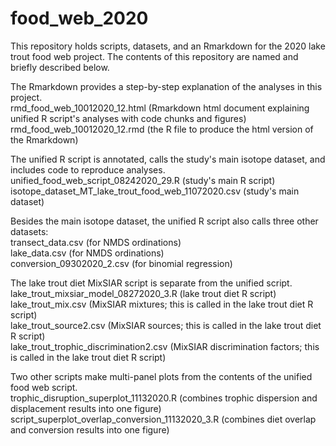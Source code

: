 # food_web_2020
This repository holds scripts, datasets, and an Rmarkdown for the 2020 lake trout food web project. The contents of this repository are named and briefly described below.

The Rmarkdown provides a step-by-step explanation of the analyses in this project.\
rmd_food_web_10012020_12.html (Rmarkdown html document explaining unified R script's analyses with code chunks and figures)\
rmd_food_web_10012020_12.rmd (the R file to produce the html version of the Rmarkdown)

The unified R script is annotated, calls the study's main isotope dataset, and includes code to reproduce analyses.\
unified_food_web_script_08242020_29.R (study's main R script)\
isotope_dataset_MT_lake_trout_food_web_11072020.csv (study's main dataset)

Besides the main isotope dataset, the unified R script also calls three other datasets:\
transect_data.csv  (for NMDS ordinations)\
lake_data.csv  (for NMDS ordinations)\
conversion_09302020_2.csv (for binomial regression)

The lake trout diet MixSIAR script is separate from the unified script.\
lake_trout_mixsiar_model_08272020_3.R (lake trout diet R script)\
lake_trout_mix.csv (MixSIAR mixtures; this is called in the lake trout diet R script)\
lake_trout_source2.csv (MixSIAR sources; this is called in the lake trout diet R script)\
lake_trout_trophic_discrimination2.csv (MixSIAR discrimination factors; this is called in the lake trout diet R script)

Two other scripts make multi-panel plots from the contents of the unified food web script.\
trophic_disruption_superplot_11132020.R (combines trophic dispersion and displacement results into one figure)\
script_superplot_overlap_conversion_11132020_3.R (combines diet overlap and conversion results into one figure)
